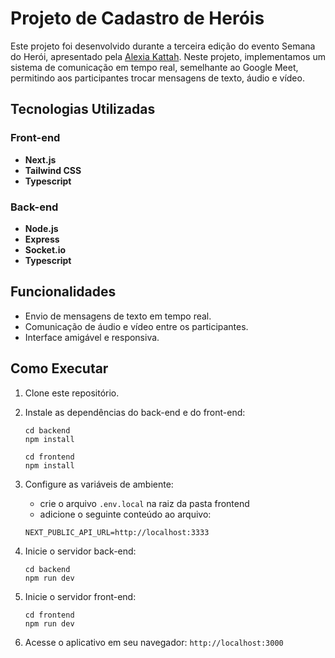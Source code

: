# Projeto de Cadastro de Heróis

Este projeto foi desenvolvido durante a terceira edição do evento Semana do Herói, apresentado pela [Alexia Kattah](https://github.com/alexiakattah). Neste projeto, implementamos um sistema de comunicação em tempo real, semelhante ao Google Meet, permitindo aos participantes trocar mensagens de texto, áudio e vídeo.

## Tecnologias Utilizadas

### Front-end

- **Next.js**
- **Tailwind CSS**
- **Typescript**

### Back-end

- **Node.js**
- **Express**
- **Socket.io**
- **Typescript**

## Funcionalidades

- Envio de mensagens de texto em tempo real.
- Comunicação de áudio e vídeo entre os participantes.
- Interface amigável e responsiva.

## Como Executar

1. Clone este repositório.
2. Instale as dependências do back-end e do front-end:
   ```
   cd backend
   npm install
   ```
   ```
   cd frontend
   npm install
   ```
3. Configure as variáveis de ambiente:

   - crie o arquivo `.env.local` na raiz da pasta frontend
   - adicione o seguinte conteúdo ao arquivo:

   ```
   NEXT_PUBLIC_API_URL=http://localhost:3333
   ```

4. Inicie o servidor back-end:
   ```
   cd backend
   npm run dev
   ```
5. Inicie o servidor front-end:
   ```
   cd frontend
   npm run dev
   ```
6. Acesse o aplicativo em seu navegador: `http://localhost:3000`
